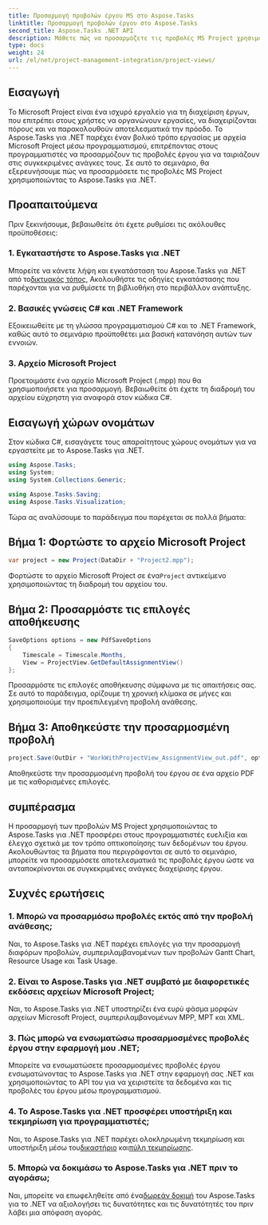 ```yaml
---
title: Προσαρμογή προβολών έργου MS στο Aspose.Tasks
linktitle: Προσαρμογή προβολών έργου στο Aspose.Tasks
second_title: Aspose.Tasks .NET API
description: Μάθετε πώς να προσαρμόζετε τις προβολές MS Project χρησιμοποιώντας το Aspose.Tasks για .NET. Ακολουθήστε τον βήμα προς βήμα οδηγό μας για αποτελεσματική απεικόνιση διαχείρισης έργου.
type: docs
weight: 24
url: /el/net/project-management-integration/project-views/
---
```

## Εισαγωγή
Το Microsoft Project είναι ένα ισχυρό εργαλείο για τη διαχείριση έργων, που επιτρέπει στους χρήστες να οργανώνουν εργασίες, να διαχειρίζονται πόρους και να παρακολουθούν αποτελεσματικά την πρόοδο. Το Aspose.Tasks για .NET παρέχει έναν βολικό τρόπο εργασίας με αρχεία Microsoft Project μέσω προγραμματισμού, επιτρέποντας στους προγραμματιστές να προσαρμόζουν τις προβολές έργου για να ταιριάζουν στις συγκεκριμένες ανάγκες τους. Σε αυτό το σεμινάριο, θα εξερευνήσουμε πώς να προσαρμόσετε τις προβολές MS Project χρησιμοποιώντας το Aspose.Tasks για .NET.
## Προαπαιτούμενα
Πριν ξεκινήσουμε, βεβαιωθείτε ότι έχετε ρυθμίσει τις ακόλουθες προϋποθέσεις:
### 1. Εγκαταστήστε το Aspose.Tasks για .NET
 Μπορείτε να κάνετε λήψη και εγκατάσταση του Aspose.Tasks για .NET από το[δικτυακός τόπος](https://releases.aspose.com/tasks/net/), Ακολουθήστε τις οδηγίες εγκατάστασης που παρέχονται για να ρυθμίσετε τη βιβλιοθήκη στο περιβάλλον ανάπτυξης.
### 2. Βασικές γνώσεις C# και .NET Framework
Εξοικειωθείτε με τη γλώσσα προγραμματισμού C# και το .NET Framework, καθώς αυτό το σεμινάριο προϋποθέτει μια βασική κατανόηση αυτών των εννοιών.
### 3. Αρχείο Microsoft Project
Προετοιμάστε ένα αρχείο Microsoft Project (.mpp) που θα χρησιμοποιήσετε για προσαρμογή. Βεβαιωθείτε ότι έχετε τη διαδρομή του αρχείου εύχρηστη για αναφορά στον κώδικα C#.
## Εισαγωγή χώρων ονομάτων
Στον κώδικα C#, εισαγάγετε τους απαραίτητους χώρους ονομάτων για να εργαστείτε με το Aspose.Tasks για .NET.
```csharp
using Aspose.Tasks;
using System;
using System.Collections.Generic;

using Aspose.Tasks.Saving;
using Aspose.Tasks.Visualization;
```
Τώρα ας αναλύσουμε το παράδειγμα που παρέχεται σε πολλά βήματα:
## Βήμα 1: Φορτώστε το αρχείο Microsoft Project
```csharp
var project = new Project(DataDir + "Project2.mpp");
```
 Φορτώστε το αρχείο Microsoft Project σε ένα`Project` αντικείμενο χρησιμοποιώντας τη διαδρομή του αρχείου του.
## Βήμα 2: Προσαρμόστε τις επιλογές αποθήκευσης
```csharp
SaveOptions options = new PdfSaveOptions
{
    Timescale = Timescale.Months,
    View = ProjectView.GetDefaultAssignmentView()
};
```
Προσαρμόστε τις επιλογές αποθήκευσης σύμφωνα με τις απαιτήσεις σας. Σε αυτό το παράδειγμα, ορίζουμε τη χρονική κλίμακα σε μήνες και χρησιμοποιούμε την προεπιλεγμένη προβολή ανάθεσης.
## Βήμα 3: Αποθηκεύστε την προσαρμοσμένη προβολή
```csharp
project.Save(OutDir + "WorkWithProjectView_AssignmentView_out.pdf", options);
```
Αποθηκεύστε την προσαρμοσμένη προβολή του έργου σε ένα αρχείο PDF με τις καθορισμένες επιλογές.
## συμπέρασμα
Η προσαρμογή των προβολών MS Project χρησιμοποιώντας το Aspose.Tasks για .NET προσφέρει στους προγραμματιστές ευελιξία και έλεγχο σχετικά με τον τρόπο οπτικοποίησης των δεδομένων του έργου. Ακολουθώντας τα βήματα που περιγράφονται σε αυτό το σεμινάριο, μπορείτε να προσαρμόσετε αποτελεσματικά τις προβολές έργου ώστε να ανταποκρίνονται σε συγκεκριμένες ανάγκες διαχείρισης έργου.
## Συχνές ερωτήσεις
### 1. Μπορώ να προσαρμόσω προβολές εκτός από την προβολή ανάθεσης;
Ναι, το Aspose.Tasks για .NET παρέχει επιλογές για την προσαρμογή διαφόρων προβολών, συμπεριλαμβανομένων των προβολών Gantt Chart, Resource Usage και Task Usage.
### 2. Είναι το Aspose.Tasks για .NET συμβατό με διαφορετικές εκδόσεις αρχείων Microsoft Project;
Ναι, το Aspose.Tasks για .NET υποστηρίζει ένα ευρύ φάσμα μορφών αρχείων Microsoft Project, συμπεριλαμβανομένων MPP, MPT και XML.
### 3. Πώς μπορώ να ενσωματώσω προσαρμοσμένες προβολές έργου στην εφαρμογή μου .NET;
Μπορείτε να ενσωματώσετε προσαρμοσμένες προβολές έργου ενσωματώνοντας το Aspose.Tasks για .NET στην εφαρμογή σας .NET και χρησιμοποιώντας το API του για να χειριστείτε τα δεδομένα και τις προβολές του έργου μέσω προγραμματισμού.
### 4. Το Aspose.Tasks για .NET προσφέρει υποστήριξη και τεκμηρίωση για προγραμματιστές;
 Ναι, το Aspose.Tasks για .NET παρέχει ολοκληρωμένη τεκμηρίωση και υποστήριξη μέσω του[δικαστήριο](https://forum.aspose.com/c/tasks/15) και[πύλη τεκμηρίωσης](https://reference.aspose.com/tasks/net/).
### 5. Μπορώ να δοκιμάσω το Aspose.Tasks για .NET πριν το αγοράσω;
 Ναι, μπορείτε να επωφεληθείτε από ένα[δωρεάν δοκιμή](https://releases.aspose.com/) του Aspose.Tasks για το .NET να αξιολογήσει τις δυνατότητες και τις δυνατότητές του πριν λάβει μια απόφαση αγοράς.